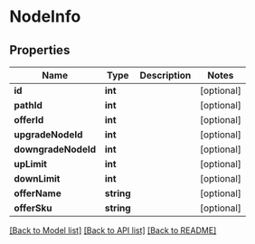 # NodeInfo

## Properties
Name | Type | Description | Notes
------------ | ------------- | ------------- | -------------
**id** | **int** |  | [optional] 
**pathId** | **int** |  | [optional] 
**offerId** | **int** |  | [optional] 
**upgradeNodeId** | **int** |  | [optional] 
**downgradeNodeId** | **int** |  | [optional] 
**upLimit** | **int** |  | [optional] 
**downLimit** | **int** |  | [optional] 
**offerName** | **string** |  | [optional] 
**offerSku** | **string** |  | [optional] 

[[Back to Model list]](../README.md#documentation-for-models) [[Back to API list]](../README.md#documentation-for-api-endpoints) [[Back to README]](../README.md)


